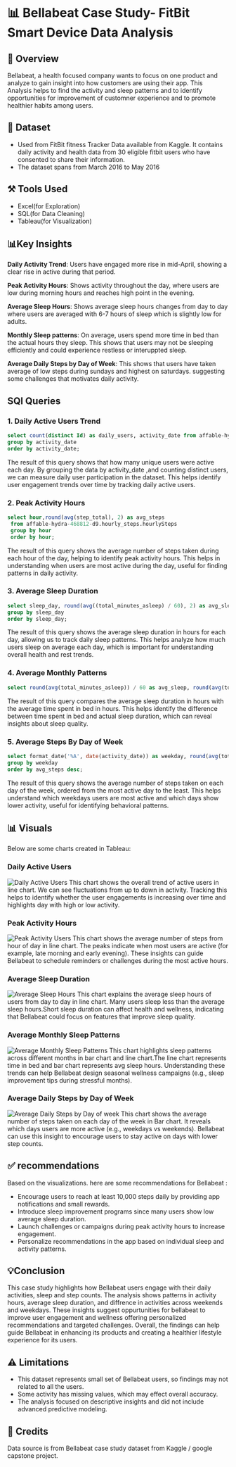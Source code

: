 # 📊 Bellabeat Case Study- FitBit Smart Device Data Analysis

## 📌 Overview
Bellabeat, a health focused company wants to focus on one product and analyze to gain insight into how customers are using their app. This Analysis helps to find the activity and sleep patterns and to identify opportunities for improvement of customner experience and to promote healthier habits among users.

## 📁 Dataset
- Used from FitBit fitness Tracker Data available from Kaggle. It contains daily activity and health data from 30 eligible fitbit users who have consented to share their information.
- The dataset spans from March 2016 to May 2016

## ⚒️ Tools Used
- Excel(for Exploration)
- SQL(for Data Cleaning)
- Tableau(for Visualization)

## 📊Key Insights
**Daily Activity Trend**: Users have engaged more rise in mid-April, showing a clear rise in active during that period.

**Peak Activity Hours**: Shows activity throughout the day, where users are low during morning hours and reaches high point in the evening.

**Average Sleep Hours**: Shows average sleep hours changes from day to day where users are averaged with 6-7 hours of sleep which is slightly low for adults.

**Monthly Sleep patterns**: On average, users spend more time in bed than the actual hours they sleep. This shows that users may not be sleeping efficiently and could experience restless or interuppted sleep.

**Average Daily Steps by Day of Week**: This shows that users have taken average of low steps during sundays and highest on saturdays. suggesting some challenges that motivates daily activity.

## SQl Queries
### 1. Daily Active Users Trend
```sql
select count(distinct Id) as daily_users, activity_date from affable-hydra-468812-d9.daily_activity.dailyActivity
group by activity_date
order by activity_date;
```
The result of this query shows that how many unique users were active each day.
By grouping the data by activity_date ,and counting distinct users, we can measure daily user participation in the dataset. This helps identify user engagement trends over time by tracking daily active users.

### 2. Peak Activity Hours
```sql
select hour,round(avg(step_total), 2) as avg_steps
 from affable-hydra-468812-d9.hourly_steps.hourlySteps
 group by hour
 order by hour;
```
The result of this query shows the average number of steps taken during each hour of the day, helping to identify peak activity hours.
This helps in understanding when users are most active during the day, useful for finding patterns in daily activity.

### 3. Average Sleep Duration
```sql
select sleep_day, round(avg((total_minutes_asleep) / 60), 2) as avg_sleep_hours from affable-hydra-468812-d9.sleep_day.sleepDay
group by sleep_day
order by sleep_day;
```
The result of this query shows the average sleep duration in hours for each day, allowing us to track daily sleep patterns.
This helps analyze how much users sleep on average each day, which is important for understanding overall health and rest trends.

### 4. Average Monthly Patterns
```sql
select round(avg(total_minutes_asleep)) / 60 as avg_sleep, round(avg(total_time_in_bed)) / 60 as avg_time_in_bed from affable-hydra-468812-d9.sleep_day.sleepDay;
```
The result of this query compares the average sleep duration in hours with the average time spent in bed in hours.
This helps identify the difference between time spent in bed and actual sleep duration, which can reveal insights about sleep quality.

### 5. Average Steps By Day of Week
```sql
select format_date('%A', date(activity_date)) as weekday, round(avg(total_steps)) as avg_steps from affable-hydra-468812-d9.daily_activity.dailyActivity
group by weekday
order by avg_steps desc;
```
The result of this query shows the average number of steps taken on each day of the week, ordered from the most active day to the least.
This helps understand which weekdays users are most active and which days show lower activity, useful for identifying behavioral patterns.

## 📊 Visuals
Below are some charts created in Tableau:

### Daily Active Users
![Daily Active Users](daily-active-users-trend.png)
This chart shows the overall trend of active users in line chart. We can see fluctuations from up to down in activity. Tracking this helps to identify  whether the user engagements is increasing over time and highlights day with high or low activity.

### Peak Activity Hours
![Peak Activity Users](peak-activity-hours.png)
This chart shows the average number of steps from hour of day in line chart. The peaks indicate when most users are active (for example, late morning and early evening). These insights can guide Bellabeat to schedule reminders or challenges during the most active hours.  


### Average Sleep Duration
![Average Sleep Hours](average-sleep-duration.png)
This chart explains the average sleep hours of users from day to day in line chart. Many users sleep less than the average sleep hours.Short sleep duration can affect health and wellness, indicating that Bellabeat could focus on features that improve sleep quality.  


### Average Monthly Sleep Patterns
![Average Monthly Sleep Patterns](avg-sleep-vs-time-in-bed.png)
This chart highlights sleep patterns across different months in bar chart and line chart.The line chart represents time in bed and bar chart represents avg sleep hours. Understanding these trends can help Bellabeat design seasonal wellness campaigns (e.g., sleep improvement tips during stressful months).

### Average Daily Steps by Day of Week
![Average Daily Steps by Day of week](avg-steps-by-week.png)
This chart shows the average number of steps taken on each day of the week in Bar chart. It reveals which days users are more active (e.g., weekdays vs weekends). Bellabeat can use this insight to encourage users to stay active on days with lower step counts.  

## ✅ recommendations
Based on the visualizations. here are some recommendations for Bellabeat :
- Encourage users to reach at least 10,000 steps daily by providing app notifications and small rewards.
- Introduce sleep improvement programs since many users show low average sleep duration.  
- Launch challenges or campaigns during peak activity hours to increase engagement.  
- Personalize recommendations in the app based on individual sleep and activity patterns.  

## 💡Conclusion
This case study highlights how Bellabeat users engage with their daily activities, sleep and step counts. The analysis shows patterns in activity hours, average sleep duration, and diffrence in activities across weekends and weekdays. These insights suggest oppurtunities for bellabeat to improve user engagement and wellness offering personalized recommendations and targeted challenges. Overall, the findings can help guide Bellabeat in enhancing its products and creating a healthier lifestyle experience for its users.

## ⚠️ Limitations
- This dataset represents small set of Bellabeat users, so findings may not related to all the users.
- Some activity has missing values, which may effect overall accuracy.
- The analysis focused on descriptive insights and did not include advanced predictive modeling.

## 🙏 Credits
Data source is from Bellabeat case study dataset from Kaggle / google capstone project.














